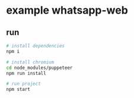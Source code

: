 # example whatsapp-web

## run

```bash
# install dependencies
npm i

# install chromium
cd node_modules/puppeteer
npm run install

# run project
npm start
```